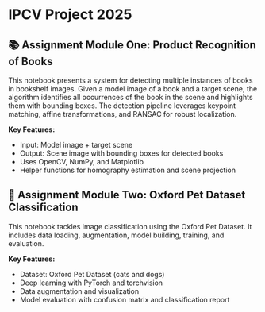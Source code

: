 # IPCV Project 2025

## 📚 Assignment Module One: Product Recognition of Books

This notebook presents a system for detecting multiple instances of books in bookshelf images. Given a model image of a book and a target scene, the algorithm identifies all occurrences of the book in the scene and highlights them with bounding boxes. The detection pipeline leverages keypoint matching, affine transformations, and RANSAC for robust localization.

**Key Features:**
- Input: Model image + target scene
- Output: Scene image with bounding boxes for detected books
- Uses OpenCV, NumPy, and Matplotlib
- Helper functions for homography estimation and scene projection

## 🐶 Assignment Module Two: Oxford Pet Dataset Classification

This notebook tackles image classification using the Oxford Pet Dataset. It includes data loading, augmentation, model building, training, and evaluation.

**Key Features:**
- Dataset: Oxford Pet Dataset (cats and dogs)
- Deep learning with PyTorch and torchvision
- Data augmentation and visualization
- Model evaluation with confusion matrix and classification report
